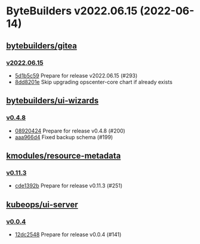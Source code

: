 # ByteBuilders v2022.06.15 (2022-06-14)


## [bytebuilders/gitea](https://github.com/bytebuilders/gitea)

### [v2022.06.15](https://github.com/bytebuilders/gitea/releases/tag/v2022.06.15)

- [5d1b5c59](https://github.com/bytebuilders/gitea/commit/5d1b5c596) Prepare for release v2022.06.15 (#293)
- [8dd8201e](https://github.com/bytebuilders/gitea/commit/8dd8201e1) Skip upgrading opscenter-core chart if already exists



## [bytebuilders/ui-wizards](https://github.com/bytebuilders/ui-wizards)

### [v0.4.8](https://github.com/bytebuilders/ui-wizards/releases/tag/v0.4.8)

- [08920424](https://github.com/bytebuilders/ui-wizards/commit/08920424) Prepare for release v0.4.8 (#200)
- [aaa966d4](https://github.com/bytebuilders/ui-wizards/commit/aaa966d4) Fixed backup schema (#199)



## [kmodules/resource-metadata](https://github.com/kmodules/resource-metadata)

### [v0.11.3](https://github.com/kmodules/resource-metadata/releases/tag/v0.11.3)

- [cde1392b](https://github.com/kmodules/resource-metadata/commit/cde1392b) Prepare for release v0.11.3 (#251)



## [kubeops/ui-server](https://github.com/kubeops/ui-server)

### [v0.0.4](https://github.com/kubeops/ui-server/releases/tag/v0.0.4)

- [12dc2548](https://github.com/kubeops/ui-server/commit/12dc2548) Prepare for release v0.0.4 (#141)




